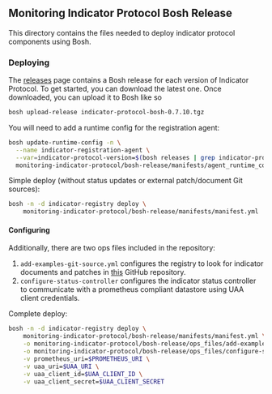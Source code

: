 ## Monitoring Indicator Protocol Bosh Release

This directory contains the files needed to deploy indicator protocol components
using Bosh.

### Deploying

The [releases](https://github.com/pivotal/monitoring-indicator-protocol/releases)
page contains a Bosh release for each version of Indicator Protocol.
To get started, you can download the latest one.
Once downloaded, you can upload it to Bosh like so
```bash
bosh upload-release indicator-protocol-bosh-0.7.10.tgz
```

You will need to add a runtime config for the registration agent:
```bash
bosh update-runtime-config -n \
  --name indicator-registration-agent \
  --var=indicator-protocol-version=$(bosh releases | grep indicator-protocol -m1 | cut -f2) \
  monitoring-indicator-protocol/bosh-release/manifests/agent_runtime_config.yml
```

Simple deploy (without status updates or external patch/document Git sources):
```bash
bosh -n -d indicator-registry deploy \
    monitoring-indicator-protocol/bosh-release/manifests/manifest.yml
```

#### Configuring

Additionally, there are two ops files included in the repository:

1. `add-examples-git-source.yml` configures the registry to look for indicator
documents and patches in
[this](https://github.com/joerodriguez/indicator-protocol-examples)
GitHub repository.
1. `configure-status-controller` configures the indicator status controller to
communicate with a prometheus compliant datastore using UAA client credentials.

Complete deploy:
```bash
bosh -n -d indicator-registry deploy \
    monitoring-indicator-protocol/bosh-release/manifests/manifest.yml \
    -o monitoring-indicator-protocol/bosh-release/ops_files/add-examples-git-source.yml \
    -o monitoring-indicator-protocol/bosh-release/ops_files/configure-status-controller.yml \
    -v prometheus_uri=$PROMETHEUS_URI \
    -v uaa_uri=$UAA_URI \
    -v uaa_client_id=$UAA_CLIENT_ID \
    -v uaa_client_secret=$UAA_CLIENT_SECRET
```
